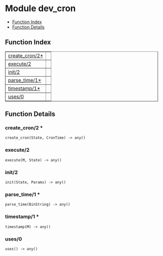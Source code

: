 

# Module dev_cron
* [Function Index](#index)
* [Function Details](#functions)

<a name="index"></a>

## Function Index


<table width="100%" border="1" cellspacing="0" cellpadding="2" summary="function index"><tr><td valign="top"><a href="#create_cron-2">create_cron/2*</a></td><td></td></tr><tr><td valign="top"><a href="#execute-2">execute/2</a></td><td></td></tr><tr><td valign="top"><a href="#init-2">init/2</a></td><td></td></tr><tr><td valign="top"><a href="#parse_time-1">parse_time/1*</a></td><td></td></tr><tr><td valign="top"><a href="#timestamp-1">timestamp/1*</a></td><td></td></tr><tr><td valign="top"><a href="#uses-0">uses/0</a></td><td></td></tr></table>


<a name="functions"></a>

## Function Details

<a name="create_cron-2"></a>

### create_cron/2 *

`create_cron(State, CronTime) -> any()`

<a name="execute-2"></a>

### execute/2

`execute(M, State) -> any()`

<a name="init-2"></a>

### init/2

`init(State, Params) -> any()`

<a name="parse_time-1"></a>

### parse_time/1 *

`parse_time(BinString) -> any()`

<a name="timestamp-1"></a>

### timestamp/1 *

`timestamp(M) -> any()`

<a name="uses-0"></a>

### uses/0

`uses() -> any()`

